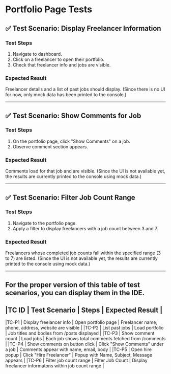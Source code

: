 # Portfolio Page Tests

## ✅ Test Scenario: Display Freelancer Information

### Test Steps
1. Navigate to dashboard.
2. Click on a freelancer to open their portfolio.
3. Check that freelancer info and jobs are visible.

### Expected Result
Freelancer details and a list of past jobs should display. (Since there is no UI for now, only mock data has been printed to the console.)

---

## ✅ Test Scenario: Show Comments for Job

### Test Steps
1. On the portfolio page, click "Show Comments" on a job.
2. Observe comment section appears.

### Expected Result
Comments load for that job and are visible. (Since the UI is not available yet, the results are currently printed to the console using mock data.)

---

## ✅ Test Scenario: Filter Job Count Range

### Test Steps
1. Navigate to the portfolio page.
2. Apply a filter to display freelancers with a job count between 3 and 7.

### Expected Result
Freelancers whose completed job counts fall within the specified range (3 to 7) are listed.
(Since the UI is not available yet, the results are currently printed to the console using mock data.)

---
## For the proper version of this table of test scenarios, you can display them in the IDE.
## |TC ID | Test Scenario                 | Steps                             | Expected Result                                       |
   |TC-P1 | Display freelancer info       | Open portfolio page               | Freelancer name, phone, address, website are visible  |
   |TC-P2 | List past jobs                | Load portfolio                    | Job titles and bodies from /posts displayed           |
   |TC-P3 | Show comment count            | Load jobs                         | Each job shows total comments fetched from /comments  |
   |TC-P4 | Show comments on button click | Click "Show Comments" under a job | Comments appear with name, email, body                |
   |TC-P5 | Open hire popup               | Click "Hire Freelancer"           | Popup with Name, Subject, Message appears             |
   |TC-P6 | Filter job count range        | Filter Job Count                  | Display freelancer informatons within job count range |
